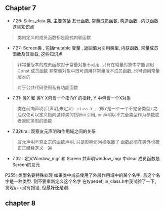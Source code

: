 ## Chapter 7


- 7.26: Sales_data 类, 主要包括 友元函数, 常量成员函数, 构造函数 , 内联函数这些知识点
> 类内定义的成员函数都是隐式内联函数

- 7.27: Screen类 , 包括mutable 变量 , 返回值为引用类型, 内联函数, 常量成员函数及其重载, 这些知识点
> 非常量版本的成员函数对于常量对象不可用, 只有在常量对象中才能调用Const 成员函数
> 非常量对象中既可调用非常量版本成员函数, 也可调用常量版本的
> 
> 对于公共代码使用私有功能函数

- 7.31: 类X 和 类Y X包含一个指向Y 的指针, Y 中包含一个X对象
> 类在前向声明(只声明,未定义) ` class Y ;` (即Y是一个一个不完全类型)  之后仅仅可以定义指向这种类的指针or引用, or 声明以不完全类型作为参数或者返回类型的函数

- 7.32tiral: 观察友元声明和作用域之间的关系
> 友元声明不算正宗的函数声明, 只是影响访问权限罢了
> 函数必须在类外也被正正经经定义一遍

- 7.32 : 定义Window_mgr 和 Screen 并声明window_mgr 中clear 成员函数是Screen的友元

P255: 类型名要特殊处理
如果类中成员使用了外层作用域中的某个名字, 且这个名字是一种类型. 则不要重新定义这个名字
在typedef_in_class.h中我试验了一下, 发现g++没有报错, 但最好还是别.

## chapter 8